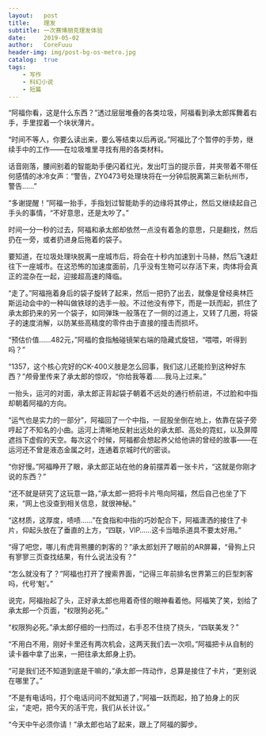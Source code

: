 ```yaml
---
layout:   post
title:    理发
subtitle: 一次赛博朋克理发体验
date:     2019-05-02
author:   CoreFuuu
header-img: img/post-bg-os-metro.jpg
catalog:  true
tags:
    - 写作
    - 科幻小说
    - 短篇
---
```


“阿福你看，这是什么东西？”透过层层堆叠的各类垃圾，阿福看到承太郎挥舞着右手，手里捏着一个块状薄片。

“时间不等人，你要么读出来，要么等结束以后再说。”阿福比了个暂停的手势，继续手中的工作——在垃圾堆里寻找有用的各类材料。

话音刚落，腰间别着的智能助手便闪着红光，发出叮当的提示音，并夹带着不带任何感情的冰冷女声：“警告，ZY0473号处理块将在一分钟后脱离第三新杭州市，警告……”

“多谢提醒！”阿福一抬手，手指划过智能助手的边缘将其停止，然后又继续起自己手头的事情，“不好意思，还是太吵了。”

时间一分一秒的过去，阿福和承太郎却依然一点没有着急的意思，只是翻找，然后扔在一旁，或者扔进身后拖着的袋子。

要知道，在垃圾处理块脱离一座城市后，将会在十秒内加速到十马赫，然后飞速赶往下一座城市。在这恐怖的加速度面前，几乎没有生物可以存活下来，肉体将会真正的混杂在一起，迎接超高速的降临。

“走了。”阿福拖着身后的袋子旋转了起来，然后一把扔了出去，就像是曾经奥林匹斯运动会中的一种叫做铁球的选手一般。不过他没有停下，而是一跃而起，抓住了承太郎扔来的另一个袋子，如同弹珠一般落在了一侧的过道上，又转了几圈，将袋子的速度消解，以防某些高精度的零件由于直接的撞击而损坏。

“预估价值……482元，”阿福的食指触碰镜架右端的隐藏式旋钮，“喂喂，听得到吗？”

“1357，这个核心完好的CK-400义肢是怎么回事，我们这儿还能捡到这种好东西？”颅骨里传来了承太郎的惊叹，“你给我等着……我马上过来。”

一抬头，运河的对面，承太郎正背起袋子朝着不远处的通行桥前进，不过脸和中指却朝着阿福的方向。

“运气也是实力的一部分”，阿福回了一个中指，一屁股坐倒在地上，依靠在袋子旁哼起了不知名的小曲。运河上清晰地反射出远处的承太郎、高处的霓虹，以及屏障遮挡下虚假的天空。每次这个时候，阿福都会想起养父给他讲的曾经的故事——在运河还不曾是液态金属之时，连通着京城时代的密谈。

“你好慢。”阿福睁开了眼，承太郎正站在他的身前摆弄着一张卡片，“这就是你刚才说的东西？”

“还不就是研究了这玩意一路，”承太郎一把将卡片甩向阿福，然后自己也坐了下来，“网上也没查到相关信息，就很神秘。”

“这材质，这厚度，啧啧……”在食指和中指的巧妙配合下，阿福潇洒的接住了卡片，仰起头放在了垂直的上方，“四联，VIP……这卡当暗杀道具不要太好用。”

“得了吧您，哪儿有虎背熊腰的刺客的？”承太郎划开了眼前的AR屏幕，“骨狗上只有寥寥三页查找结果，有什么说法没有？”

“怎么就没有了？”阿福也打开了搜索界面，“记得三年前排名世界第三的巨型刺客吗，代号‘魁’。”

说完，阿福抬起了头，正好承太郎也用着奇怪的眼神看着他。阿福笑了笑，划给了承太郎一个页面，“权限狗必死。”

“权限狗必死。”承太郎仔细的一扫而过，右手忍不住挠了挠头，“四联美发？”

“不用白不用，刚好卡里还有两次机会，这两天我们去一次呗。”阿福把卡从自制的读卡器中拿了出来，一把往承太郎身上扔。

“可是我们还不知道到底是干嘛的，”承太郎一阵动作，总算是接住了卡片，“更别说在哪里了。”

“不是有电话吗，打个电话问问不就知道了，”阿福一跃而起，拍了拍身上的灰尘，“走吧，把今天的活干完，我们从长计议。”

“今天中午必须你请！”承太郎也站了起来，跟上了阿福的脚步。
